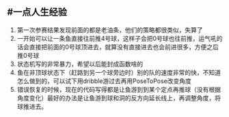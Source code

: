 #一点人生经验
---
1.  第一次参赛结果发现前面的都是老油条，他们的策略都很类似，失算了
2.  一开始可以让一条鱼直接往前推4号球，这样子会把0号球也往前推，运气吼的话会直接把前面的0号球顶进去，就算没有直接进去也会前进很多，方便之后推0号球
3.  状态机写的非常暴力，希望以后能封成函数啥的
4.  鱼在非顶球状态下（赶路到另一个球旁边时）别的队的速度非常的快，不知道怎么做到的，可以试下用dribble游过去再用PoseToPose改变角度
5.  错误恢复的时候，现在的代码写得都是让鱼游到到某个定点再推球（没有根据角度变化）最好的办法是让鱼游到球和洞的反方向延长线上，再调整角度，将球推进去。
